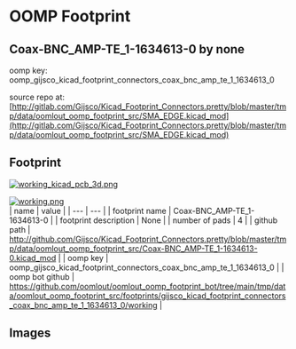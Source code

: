 # OOMP Footprint  
## Coax-BNC_AMP-TE_1-1634613-0  by none  
  
oomp key: oomp_gijsco_kicad_footprint_connectors_coax_bnc_amp_te_1_1634613_0  
  
source repo at: [http://gitlab.com/Gijsco/Kicad_Footprint_Connectors.pretty/blob/master/tmp/data/oomlout_oomp_footprint_src/SMA_EDGE.kicad_mod](http://gitlab.com/Gijsco/Kicad_Footprint_Connectors.pretty/blob/master/tmp/data/oomlout_oomp_footprint_src/SMA_EDGE.kicad_mod)  
## Footprint  
  
[![working_kicad_pcb_3d.png](working_kicad_pcb_3d_600.png)](working_kicad_pcb_3d.png)  
  
[![working.png](working_600.png)](working.png)  
| name | value | 
| --- | --- | 
| footprint name | Coax-BNC_AMP-TE_1-1634613-0 | 
| footprint description | None | 
| number of pads | 4 | 
| github path | http://github.com/Gijsco/Kicad_Footprint_Connectors.pretty/blob/master/tmp/data/oomlout_oomp_footprint_src/Coax-BNC_AMP-TE_1-1634613-0.kicad_mod | 
| oomp key | oomp_gijsco_kicad_footprint_connectors_coax_bnc_amp_te_1_1634613_0 | 
| oomp bot github | https://github.com/oomlout/oomlout_oomp_footprint_bot/tree/main/tmp/data/oomlout_oomp_footprint_src/footprints/gijsco_kicad_footprint_connectors_coax_bnc_amp_te_1_1634613_0/working | 
## Images  
